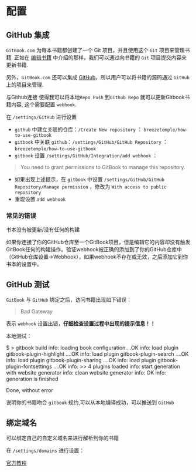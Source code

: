 # 配置

## GitHub 集成

`GitBook.com` 为每本书籍都创建了一个 Git 项目，并且使用这个 `Git` 项目来管理书籍.
正如在 [编辑书籍](/edit.html) 中介绍的那样，我们可以通过向书籍的 `Git` 项目提交内容来更新书籍.

另外，`GitBook.com` 还可以集成 [GitHub](https://github.com)，所以用户可以将书籍的源码通过 `GitHub` 上的项目来管理.

与Github连接 使得我可以将本地`Repo Push` 到`Github Repo` 就可以更新Gitbook书籍内容, 这个需要配置 `webhook`.

在 `/settings/GitHub` 进行设置

* `github` 中建立关联的仓库：`/Create New repository` ： `breezetemple/how-to-use-gitbook`
* `gitbook` 中关联 `github`：`/settings/GitHub/GitHub Repository` ： `breezetemple/how-to-use-gitbook`
* `gitbook` 设置 `/settings/GitHub/Integration/add webhook` ： 
>  You need to grant permissions to GitBook to manage this repository. 
* 如果出现上述提示，在 `gitbook` 中设置 `/settings/GitHub/GitHub Repository/Manage permission` ，修改为 `With access to public repository`
* 重现设置 `add webhook`

### 常见的错误

书本没有被更新/没有任何的构建

如果你连接了你的GitHub仓库至一个GitBook项目，但是编辑它的内容却没有触发GitBook任何的构建操作。验证webhook被正确的添加到了你的GitHub仓库中（GitHub仓库设置->Webhook），如果webhook不存在或无效，之后添加它到你书本的设置中。

## GitHub 测试

`GitBook` 与 `GitHub` 绑定之后，访问书籍出现如下错误：

>Bad Gateway

表示 `webhook` 设置出错，**仔细检查设置过程中出现的提示信息！！**

本地测试：

$ > gitbook build
info: loading book configuration....OK 
info: load plugin gitbook-plugin-highlight ....OK 
info: load plugin gitbook-plugin-search ....OK 
info: load plugin gitbook-plugin-sharing ....OK 
info: load plugin gitbook-plugin-fontsettings ....OK 
info: >> 4 plugins loaded 
info: start generation with website generator 
info: clean website generator
info: OK 
info: generation is finished 

Done, without error

说明你的书籍吻合 `gitbook` 规约,可以从本地编译成功，可以推送到 `GitHub`


## 绑定域名

可以绑定自己的自定义域名来进行解析到你的书籍

在 `/settings/domains` 进行设置：

[官方教程](https://help.gitbook.com/books/can-i-use-custom-domain.html)
